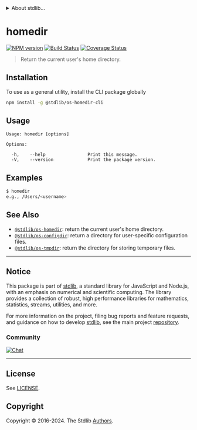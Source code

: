 <!--

@license Apache-2.0

Copyright (c) 2018 The Stdlib Authors.

Licensed under the Apache License, Version 2.0 (the "License");
you may not use this file except in compliance with the License.
You may obtain a copy of the License at

   http://www.apache.org/licenses/LICENSE-2.0

Unless required by applicable law or agreed to in writing, software
distributed under the License is distributed on an "AS IS" BASIS,
WITHOUT WARRANTIES OR CONDITIONS OF ANY KIND, either express or implied.
See the License for the specific language governing permissions and
limitations under the License.

-->


<details>
  <summary>
    About stdlib...
  </summary>
  <p>We believe in a future in which the web is a preferred environment for numerical computation. To help realize this future, we've built stdlib. stdlib is a standard library, with an emphasis on numerical and scientific computation, written in JavaScript (and C) for execution in browsers and in Node.js.</p>
  <p>The library is fully decomposable, being architected in such a way that you can swap out and mix and match APIs and functionality to cater to your exact preferences and use cases.</p>
  <p>When you use stdlib, you can be absolutely certain that you are using the most thorough, rigorous, well-written, studied, documented, tested, measured, and high-quality code out there.</p>
  <p>To join us in bringing numerical computing to the web, get started by checking us out on <a href="https://github.com/stdlib-js/stdlib">GitHub</a>, and please consider <a href="https://opencollective.com/stdlib">financially supporting stdlib</a>. We greatly appreciate your continued support!</p>
</details>

# homedir

[![NPM version][npm-image]][npm-url] [![Build Status][test-image]][test-url] [![Coverage Status][coverage-image]][coverage-url] <!-- [![dependencies][dependencies-image]][dependencies-url] -->

> Return the current user's home directory.

<!-- Section to include introductory text. Make sure to keep an empty line after the intro `section` element and another before the `/section` close. -->

<section class="intro">

</section>

<!-- /.intro -->

<!-- Package usage documentation. -->





<!-- Package usage notes. Make sure to keep an empty line after the `section` element and another before the `/section` close. -->



<!-- Package usage examples. -->





<section class="cli">



<section class="installation">

## Installation

To use as a general utility, install the CLI package globally

```bash
npm install -g @stdlib/os-homedir-cli
```

</section>

<!-- CLI usage documentation. -->

<section class="usage">

## Usage

```text
Usage: homedir [options]

Options:

  -h,    --help                Print this message.
  -V,    --version             Print the package version.
```

</section>

<!-- /.usage -->

<section class="examples">

## Examples

```bash
$ homedir
e.g., /Users/<username>
```

</section>

<!-- /.examples -->

</section>

<!-- /.cli -->

<!-- Section to include cited references. If references are included, add a horizontal rule *before* the section. Make sure to keep an empty line after the `section` element and another before the `/section` close. -->

<section class="references">

</section>

<!-- /.references -->

<!-- Section for related `stdlib` packages. Do not manually edit this section, as it is automatically populated. -->

<section class="related">

## See Also

-   <span class="package-name">[`@stdlib/os-homedir`][@stdlib/os-homedir]</span><span class="delimiter">: </span><span class="description">return the current user's home directory.</span>
-   <span class="package-name">[`@stdlib/os-configdir`][@stdlib/os/configdir]</span><span class="delimiter">: </span><span class="description">return a directory for user-specific configuration files.</span>
-   <span class="package-name">[`@stdlib/os-tmpdir`][@stdlib/os/tmpdir]</span><span class="delimiter">: </span><span class="description">return the directory for storing temporary files.</span>

</section>

<!-- /.related -->

<!-- Section for all links. Make sure to keep an empty line after the `section` element and another before the `/section` close. -->


<section class="main-repo" >

* * *

## Notice

This package is part of [stdlib][stdlib], a standard library for JavaScript and Node.js, with an emphasis on numerical and scientific computing. The library provides a collection of robust, high performance libraries for mathematics, statistics, streams, utilities, and more.

For more information on the project, filing bug reports and feature requests, and guidance on how to develop [stdlib][stdlib], see the main project [repository][stdlib].

### Community

[![Chat][chat-image]][chat-url]

---

## License

See [LICENSE][stdlib-license].


## Copyright

Copyright &copy; 2016-2024. The Stdlib [Authors][stdlib-authors].

</section>

<!-- /.stdlib -->

<!-- Section for all links. Make sure to keep an empty line after the `section` element and another before the `/section` close. -->

<section class="links">

[npm-image]: http://img.shields.io/npm/v/@stdlib/os-homedir-cli.svg
[npm-url]: https://npmjs.org/package/@stdlib/os-homedir-cli

[test-image]: https://github.com/stdlib-js/os-homedir/actions/workflows/test.yml/badge.svg?branch=main
[test-url]: https://github.com/stdlib-js/os-homedir/actions/workflows/test.yml?query=branch:main

[coverage-image]: https://img.shields.io/codecov/c/github/stdlib-js/os-homedir/main.svg
[coverage-url]: https://codecov.io/github/stdlib-js/os-homedir?branch=main

<!--

[dependencies-image]: https://img.shields.io/david/stdlib-js/os-homedir.svg
[dependencies-url]: https://david-dm.org/stdlib-js/os-homedir/main

-->

[chat-image]: https://img.shields.io/gitter/room/stdlib-js/stdlib.svg
[chat-url]: https://app.gitter.im/#/room/#stdlib-js_stdlib:gitter.im

[stdlib]: https://github.com/stdlib-js/stdlib

[stdlib-authors]: https://github.com/stdlib-js/stdlib/graphs/contributors

[cli-section]: https://github.com/stdlib-js/os-homedir#cli
[cli-url]: https://github.com/stdlib-js/os-homedir/tree/cli
[@stdlib/os-homedir]: https://github.com/stdlib-js/os-homedir/tree/main

[umd]: https://github.com/umdjs/umd
[es-module]: https://developer.mozilla.org/en-US/docs/Web/JavaScript/Guide/Modules

[deno-url]: https://github.com/stdlib-js/os-homedir/tree/deno
[umd-url]: https://github.com/stdlib-js/os-homedir/tree/umd
[esm-url]: https://github.com/stdlib-js/os-homedir/tree/esm
[branches-url]: https://github.com/stdlib-js/os-homedir/blob/main/branches.md

[stdlib-license]: https://raw.githubusercontent.com/stdlib-js/os-homedir/main/LICENSE

[environment-variables]: https://en.wikipedia.org/wiki/Environment_variable

<!-- <related-links> -->

[@stdlib/os/configdir]: https://github.com/stdlib-js/os-configdir

[@stdlib/os/tmpdir]: https://github.com/stdlib-js/os-tmpdir

<!-- </related-links> -->

</section>

<!-- /.links -->
